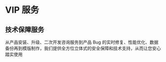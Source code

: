 # VIP 服务

## 技术保障服务

从产品安装、升级、二次开发咨询服务到产品 Bug 的实时修复、性能优化、数据备份再到模版制作，我们提供全方位立体式的安全保障和技术支持，从而让您安心踏实使用
